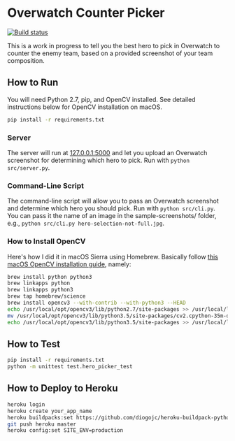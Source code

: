 # Overwatch Counter Picker

[![Build status](https://travis-ci.org/cheshire137/overwatch-counter-picker.svg?branch=master)](https://travis-ci.org/cheshire137/overwatch-counter-picker)

This is a work in progress to tell you the best hero to pick in Overwatch to
counter the enemy team, based on a provided screenshot of your team composition.

## How to Run

You will need Python 2.7, pip, and OpenCV installed. See detailed instructions below for
OpenCV installation on macOS.

```bash
pip install -r requirements.txt
```

### Server

The server will run at [127.0.0.1:5000](http://127.0.0.1:5000/) and let you
upload an Overwatch screenshot for determining which hero to pick. Run with
`python src/server.py`.

### Command-Line Script

The command-line script will allow you to pass an Overwatch screenshot and
determine which hero you should pick. Run with `python src/cli.py`. You can pass
it the name of an image in the sample-screenshots/ folder, e.g.,
`python src/cli.py hero-selection-not-full.jpg`.

### How to Install OpenCV

Here's how I did it in macOS Sierra using Homebrew. Basically follow
[this macOS OpenCV installation guide](http://www.pyimagesearch.com/2016/12/19/install-opencv-3-on-macos-with-homebrew-the-easy-way/),
namely:

```bash
brew install python python3
brew linkapps python
brew linkapps python3
brew tap homebrew/science
brew install opencv3 --with-contrib --with-python3 --HEAD
echo /usr/local/opt/opencv3/lib/python2.7/site-packages >> /usr/local/lib/python2.7/site-packages/opencv3.pth
mv /usr/local/opt/opencv3/lib/python3.5/site-packages/cv2.cpython-35m-darwin.so /usr/local/opt/opencv3/lib/python3.5/site-packages/cv2.so
echo /usr/local/opt/opencv3/lib/python3.5/site-packages >> /usr/local/lib/python3.5/site-packages/opencv3.pth
```

## How to Test

```bash
pip install -r requirements.txt
python -m unittest test.hero_picker_test
```

## How to Deploy to Heroku

```bash
heroku login
heroku create your_app_name
heroku buildpacks:set https://github.com/diogojc/heroku-buildpack-python-opencv-scipy
git push heroku master
heroku config:set SITE_ENV=production
```
